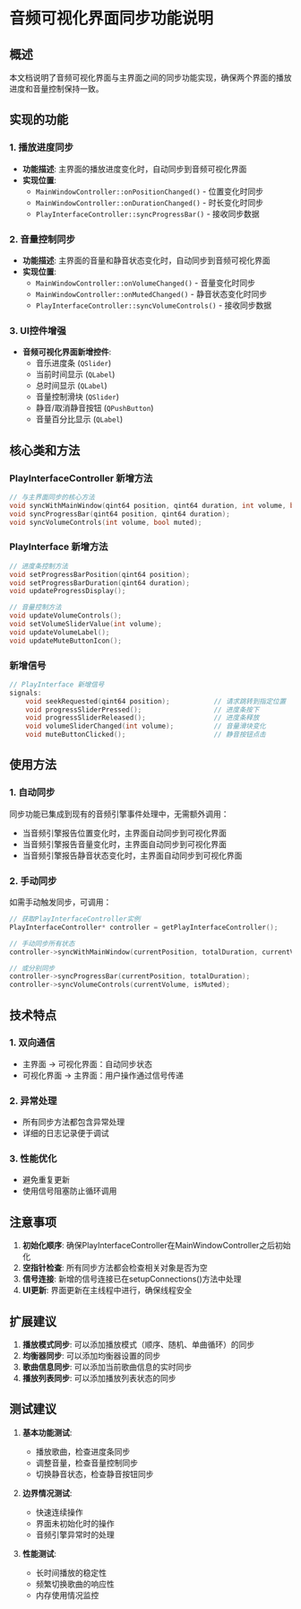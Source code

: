 # 音频可视化界面同步功能说明

## 概述

本文档说明了音频可视化界面与主界面之间的同步功能实现，确保两个界面的播放进度和音量控制保持一致。

## 实现的功能

### 1. 播放进度同步
- **功能描述**: 主界面的播放进度变化时，自动同步到音频可视化界面
- **实现位置**: 
  - `MainWindowController::onPositionChanged()` - 位置变化时同步
  - `MainWindowController::onDurationChanged()` - 时长变化时同步
  - `PlayInterfaceController::syncProgressBar()` - 接收同步数据

### 2. 音量控制同步
- **功能描述**: 主界面的音量和静音状态变化时，自动同步到音频可视化界面
- **实现位置**:
  - `MainWindowController::onVolumeChanged()` - 音量变化时同步
  - `MainWindowController::onMutedChanged()` - 静音状态变化时同步
  - `PlayInterfaceController::syncVolumeControls()` - 接收同步数据

### 3. UI控件增强
- **音频可视化界面新增控件**:
  - 音乐进度条 (`QSlider`)
  - 当前时间显示 (`QLabel`)
  - 总时间显示 (`QLabel`)
  - 音量控制滑块 (`QSlider`)
  - 静音/取消静音按钮 (`QPushButton`)
  - 音量百分比显示 (`QLabel`)

## 核心类和方法

### PlayInterfaceController 新增方法

```cpp
// 与主界面同步的核心方法
void syncWithMainWindow(qint64 position, qint64 duration, int volume, bool muted);
void syncProgressBar(qint64 position, qint64 duration);
void syncVolumeControls(int volume, bool muted);
```

### PlayInterface 新增方法

```cpp
// 进度条控制方法
void setProgressBarPosition(qint64 position);
void setProgressBarDuration(qint64 duration);
void updateProgressDisplay();

// 音量控制方法
void updateVolumeControls();
void setVolumeSliderValue(int volume);
void updateVolumeLabel();
void updateMuteButtonIcon();
```

### 新增信号

```cpp
// PlayInterface 新增信号
signals:
    void seekRequested(qint64 position);           // 请求跳转到指定位置
    void progressSliderPressed();                  // 进度条按下
    void progressSliderReleased();                 // 进度条释放
    void volumeSliderChanged(int volume);          // 音量滑块变化
    void muteButtonClicked();                      // 静音按钮点击
```

## 使用方法

### 1. 自动同步
同步功能已集成到现有的音频引擎事件处理中，无需额外调用：

- 当音频引擎报告位置变化时，主界面自动同步到可视化界面
- 当音频引擎报告音量变化时，主界面自动同步到可视化界面
- 当音频引擎报告静音状态变化时，主界面自动同步到可视化界面

### 2. 手动同步
如需手动触发同步，可调用：

```cpp
// 获取PlayInterfaceController实例
PlayInterfaceController* controller = getPlayInterfaceController();

// 手动同步所有状态
controller->syncWithMainWindow(currentPosition, totalDuration, currentVolume, isMuted);

// 或分别同步
controller->syncProgressBar(currentPosition, totalDuration);
controller->syncVolumeControls(currentVolume, isMuted);
```

## 技术特点

### 1. 双向通信
- 主界面 → 可视化界面：自动同步状态
- 可视化界面 → 主界面：用户操作通过信号传递

### 2. 异常处理
- 所有同步方法都包含异常处理
- 详细的日志记录便于调试

### 3. 性能优化
- 避免重复更新
- 使用信号阻塞防止循环调用

## 注意事项

1. **初始化顺序**: 确保PlayInterfaceController在MainWindowController之后初始化
2. **空指针检查**: 所有同步方法都会检查相关对象是否为空
3. **信号连接**: 新增的信号连接已在setupConnections()方法中处理
4. **UI更新**: 界面更新在主线程中进行，确保线程安全

## 扩展建议

1. **播放模式同步**: 可以添加播放模式（顺序、随机、单曲循环）的同步
2. **均衡器同步**: 可以添加均衡器设置的同步
3. **歌曲信息同步**: 可以添加当前歌曲信息的实时同步
4. **播放列表同步**: 可以添加播放列表状态的同步

## 测试建议

1. **基本功能测试**:
   - 播放歌曲，检查进度条同步
   - 调整音量，检查音量控制同步
   - 切换静音状态，检查静音按钮同步

2. **边界情况测试**:
   - 快速连续操作
   - 界面未初始化时的操作
   - 音频引擎异常时的处理

3. **性能测试**:
   - 长时间播放的稳定性
   - 频繁切换歌曲的响应性
   - 内存使用情况监控